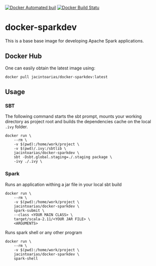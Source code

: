 [![Docker Automated buil](https://img.shields.io/docker/automated/enriquegrodrigo/docker-sparkdev.svg)](https://hub.docker.com/r/enriquegrodrigo/docker-sparkdev/)
[![Docker Build Statu](https://img.shields.io/docker/build/enriquegrodrigo/docker-sparkdev.svg)](https://hub.docker.com/r/enriquegrodrigo/docker-sparkdev/)

# docker-sparkdev

This is a base base image for developing Apache Spark applications. 

## Docker Hub

One can easily obtain the latest image using:
```
docker pull jacintoarias/docker-sparkdev:latest
```

## Usage

### SBT

The following command starts the sbt prompt, mounts your working directory as project root and builds the dependencies cache on the local `.ivy` folder.

```
docker run \
    --rm \
    -v $(pwd):/home/work/project \
    -v $(pwd)/.ivy:/sbtlib \
    jacintoarias/docker-sparkdev \
    sbt -Dsbt.global.staging=./.staging package \
    -ivy ./.ivy \
```


### Spark

Runs an application withing a jar file in your local sbt build

```
docker run \
    --rm \
    -v $(pwd):/home/work/project \
    jacintoarias/docker-sparkdev \
    spark-submit \
    --class <YOUR MAIN CLASS> \
    target/scala-2.11/<YOUR JAR FILE> \
    <ARGUMENTS>
```

Runs spark shell or any other program

```
docker run \
    --rm \
    -v $(pwd):/home/work/project \
    jacintoarias/docker-sparkdev \
    spark-shell
```
